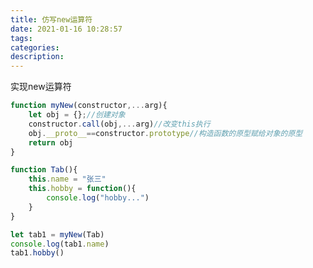 ```yaml
---
title: 仿写new运算符
date: 2021-01-16 10:28:57
tags:
categories:
description:
---
```


实现new运算符

<!-- more -->

```js
function myNew(constructor,...arg){
    let obj = {};//创建对象
    constructor.call(obj,...arg)//改变this执行
    obj.__proto__==constructor.prototype//构造函数的原型赋给对象的原型
    return obj
}

function Tab(){
    this.name = "张三"
    this.hobby = function(){
        console.log("hobby...")
    }
}

let tab1 = myNew(Tab)
console.log(tab1.name)
tab1.hobby()
```


<!-- markdownlint-disable MD041 MD002--> 